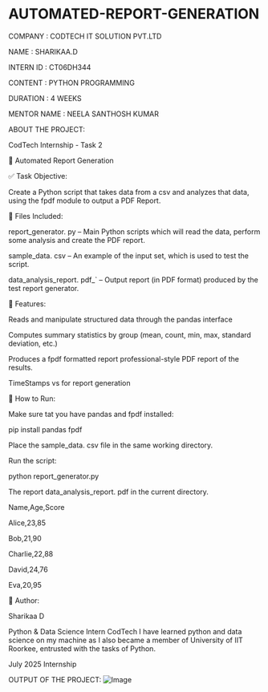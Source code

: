 # AUTOMATED-REPORT-GENERATION

COMPANY : CODTECH IT SOLUTION PVT.LTD

NAME : SHARIKAA.D

INTERN ID : CT06DH344

CONTENT : PYTHON PROGRAMMING

DURATION : 4 WEEKS

MENTOR NAME : NEELA SANTHOSH KUMAR

ABOUT THE PROJECT:

CodTech Internship - Task 2

🚀 Automated Report Generation

✅ Task Objective:

Create a Python script that takes data from a csv and analyzes that data, using the fpdf module to output a PDF Report.

📁 Files Included:

report_generator. py – Main Python scripts which will read the data, perform some analysis and create the PDF report.

sample_data. csv – An example of the input set, which is used to test the script.

data_analysis_report. pdf_` – Output report (in PDF format) produced by the test report generator.

🧠 Features:

Reads and manipulate structured data through the pandas interface

Computes summary statistics by group (mean, count, min, max, standard deviation, etc.)

Produces a fpdf formatted report professional-style PDF report of the results.

TimeStamps vs for report generation

🔧 How to Run:

Make sure tat you have pandas and fpdf installed:

pip install pandas fpdf

Place the sample_data. csv file in the same working directory.

Run the script:

python report_generator.py

The report data_analysis_report. pdf in the current directory.

Name,Age,Score

Alice,23,85

Bob,21,90

Charlie,22,88

David,24,76

Eva,20,95

👤 Author:

Sharikaa D

Python & Data Science Intern CodTech I have learned python and data science on my machine as I also became a member of University of IIT Roorkee, entrusted with the tasks of Python.

July 2025 Internship

OUTPUT OF THE PROJECT:
![Image](https://github.com/user-attachments/assets/2439444e-b9e1-4ab2-afdc-18e4beada67b)

